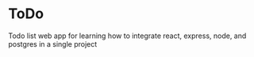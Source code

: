 # ToDo
Todo list web app for learning how to integrate react, express, node, and postgres in a single project
